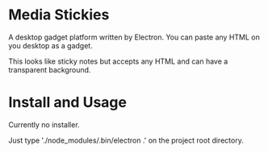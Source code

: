 # Media Stickies
A desktop gadget platform written by Electron.
You can paste any HTML on you desktop as a gadget.

This looks like sticky notes but accepts any HTML and can have a transparent background.

# Install and Usage
Currently no installer. 

Just type './node_modules/.bin/electron .' on the project root directory.
